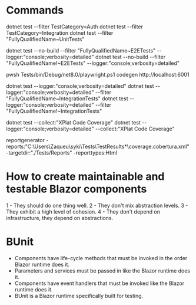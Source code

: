 # Commands

dotnet test --filter TestCategory=Auth
dotnet test --filter TestCategory=Integration
dotnet test --filter "FullyQualifiedName~UnitTests"

dotnet test --no-build --filter "FullyQualifiedName~E2ETests" --logger:"console;verbosity=detailed"
dotnet test --no-build --filter "FullyQualifiedName!~E2ETests" --logger:"console;verbosity=detailed"

pwsh Tests/bin/Debug/net8.0/playwright.ps1 codegen http://localhost:6001




dotnet test --logger:"console;verbosity=detailed"
dotnet test --logger:"console;verbosity=detailed" --filter "FullyQualifiedName~IntegrationTests"
dotnet test --logger:"console;verbosity=detailed" --filter "FullyQualifiedName!~IntegrationTests"

dotnet test --collect:"XPlat Code Coverage"
dotnet test --logger:"console;verbosity=detailed" --collect:"XPlat Code Coverage"

reportgenerator -reports:"C:\Users\Zaqueu\syki\Tests\TestResults\*\coverage.cobertura.xml" -targetdir:"./Tests/Reports" -reporttypes:Html

# How to create maintainable and testable Blazor components

1 - They should do one thing well.
2 - They don't mix abstraction levels.
3 - They exhibit a high level of cohesion.
4 - They don't depend on infrastructure, they depend on abstractions.

# BUnit

- Components have life-cycle methods that must be invoked in the order Blazor runtime does it.
- Parameters and services must be passed in like the Blazor runtime does it.
- Components have event handlers that must be invoked like the Blazor runtime does it.
- BUnit is a Blazor runtime specifically built for testing.
